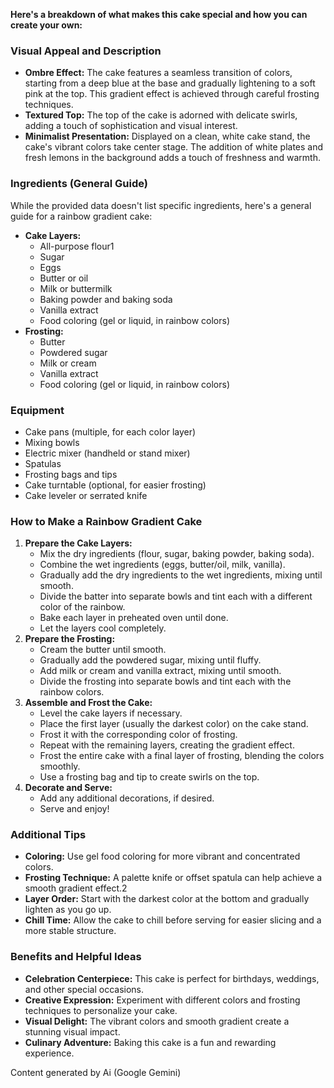 
**Here's a breakdown of what makes this cake special and how you can create your own:**

### **Visual Appeal and Description**

* **Ombre Effect:** The cake features a seamless transition of colors, starting from a deep blue at the base and gradually lightening to a soft pink at the top. This gradient effect is achieved through careful frosting techniques.  
* **Textured Top:** The top of the cake is adorned with delicate swirls, adding a touch of sophistication and visual interest.  
* **Minimalist Presentation:** Displayed on a clean, white cake stand, the cake's vibrant colors take center stage. The addition of white plates and fresh lemons in the background adds a touch of freshness and warmth.

### **Ingredients (General Guide)**

While the provided data doesn't list specific ingredients, here's a general guide for a rainbow gradient cake:

* **Cake Layers:**  
  * All-purpose flour1  
  * Sugar  
  * Eggs  
  * Butter or oil  
  * Milk or buttermilk  
  * Baking powder and baking soda  
  * Vanilla extract  
  * Food coloring (gel or liquid, in rainbow colors)  
* **Frosting:**  
  * Butter  
  * Powdered sugar  
  * Milk or cream  
  * Vanilla extract  
  * Food coloring (gel or liquid, in rainbow colors)

### **Equipment**

* Cake pans (multiple, for each color layer)  
* Mixing bowls  
* Electric mixer (handheld or stand mixer)  
* Spatulas  
* Frosting bags and tips  
* Cake turntable (optional, for easier frosting)  
* Cake leveler or serrated knife

### **How to Make a Rainbow Gradient Cake**

1. **Prepare the Cake Layers:**  
   * Mix the dry ingredients (flour, sugar, baking powder, baking soda).  
   * Combine the wet ingredients (eggs, butter/oil, milk, vanilla).  
   * Gradually add the dry ingredients to the wet ingredients, mixing until smooth.  
   * Divide the batter into separate bowls and tint each with a different color of the rainbow.  
   * Bake each layer in preheated oven until done.  
   * Let the layers cool completely.  
2. **Prepare the Frosting:**  
   * Cream the butter until smooth.  
   * Gradually add the powdered sugar, mixing until fluffy.  
   * Add milk or cream and vanilla extract, mixing until smooth.  
   * Divide the frosting into separate bowls and tint each with the rainbow colors.  
3. **Assemble and Frost the Cake:**  
   * Level the cake layers if necessary.  
   * Place the first layer (usually the darkest color) on the cake stand.  
   * Frost it with the corresponding color of frosting.  
   * Repeat with the remaining layers, creating the gradient effect.  
   * Frost the entire cake with a final layer of frosting, blending the colors smoothly.  
   * Use a frosting bag and tip to create swirls on the top.  
4. **Decorate and Serve:**  
   * Add any additional decorations, if desired.  
   * Serve and enjoy\!

### **Additional Tips**

* **Coloring:** Use gel food coloring for more vibrant and concentrated colors.  
* **Frosting Technique:** A palette knife or offset spatula can help achieve a smooth gradient effect.2  
* **Layer Order:** Start with the darkest color at the bottom and gradually lighten as you go up.  
* **Chill Time:** Allow the cake to chill before serving for easier slicing and a more stable structure.

### **Benefits and Helpful Ideas**

* **Celebration Centerpiece:** This cake is perfect for birthdays, weddings, and other special occasions.  
* **Creative Expression:** Experiment with different colors and frosting techniques to personalize your cake.  
* **Visual Delight:** The vibrant colors and smooth gradient create a stunning visual impact.  
* **Culinary Adventure:** Baking this cake is a fun and rewarding experience.

Content generated by Ai (Google Gemini)